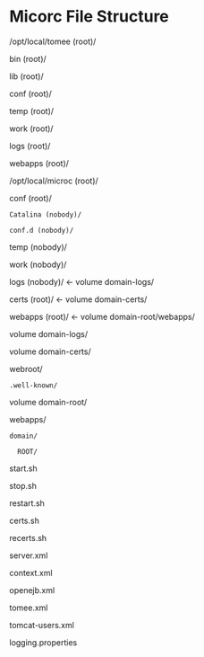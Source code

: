 # Micorc File Structure

/opt/local/tomee (root)/

  bin (root)/

  lib (root)/

  conf (root)/

  temp (root)/

  work (root)/

  logs (root)/

  webapps (root)/

/opt/local/microc (root)/

  conf (root)/

    Catalina (nobody)/

    conf.d (nobody)/

  temp (nobody)/

  work (nobody)/

  logs (nobody)/ <- volume domain-logs/

  certs (root)/ <- volume domain-certs/

  webapps (root)/ <- volume domain-root/webapps/

volume domain-logs/

volume domain-certs/

  webroot/

    .well-known/

volume domain-root/

  webapps/

    domain/

      ROOT/

  start.sh

  stop.sh

  restart.sh

  certs.sh

  recerts.sh

  server.xml

  context.xml

  openejb.xml

  tomee.xml

  tomcat-users.xml

  logging.properties


